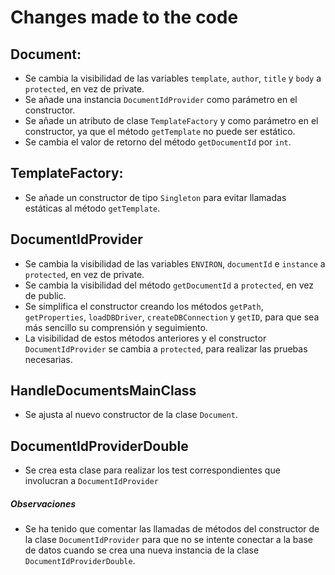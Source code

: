 # Changes made to the code

## Document:
- Se cambia la visibilidad de las variables `template`, `author`, `title` y `body` a `protected`, en vez de private.
- Se añade una instancia `DocumentIdProvider` como parámetro en el constructor.
- Se añade un atributo de clase `TemplateFactory` y como parámetro en el constructor, ya que el método `getTemplate` no puede ser estático.
- Se cambia el valor de retorno del método `getDocumentId` por `int`.

## TemplateFactory:
- Se añade un constructor de tipo `Singleton` para evitar llamadas estáticas al método `getTemplate`.

## DocumentIdProvider
- Se cambia la visibilidad de las variables `ENVIRON`, `documentId` e `instance` a `protected`, en vez de private.
- Se cambia la visibilidad del método `getDocumentId` a `protected`, en vez de public.
- Se simplifica el constructor creando los métodos `getPath`, `getProperties`, `loadDBDriver`, `createDBConnection` y `getID`, para que sea más sencillo su comprensión y seguimiento.
- La visibilidad de estos métodos anteriores y el constructor `DocumentIdProvider` se cambia a `protected`, para realizar las pruebas necesarias.

## HandleDocumentsMainClass
- Se ajusta al nuevo constructor de la clase `Document`.

## DocumentIdProviderDouble
- Se crea esta clase para realizar los test correspondientes que involucran a `DocumentIdProvider`

##### Observaciones
- Se ha tenido que comentar las llamadas de métodos del constructor de la clase `DocumentIdProvider` para que no se intente conectar a la base de datos cuando se crea una nueva instancia de la clase `DocumentIdProviderDouble`.